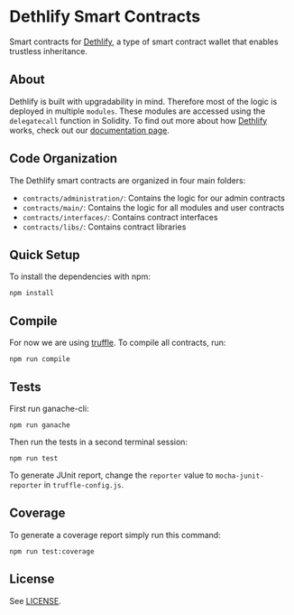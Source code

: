 # Dethlify Smart Contracts

Smart contracts for [Dethlify](https://dethlify.com), a type of smart contract wallet that enables trustless inheritance.

## About

Dethlify is built with upgradability in mind. Therefore most of the logic is deployed in multiple `modules`. These modules are accessed using the `delegatecall` function in Solidity. To find out more about how [Dethlify](https://dethlify.com) works, check out our [documentation page](https://docs.dethlify.com).

## Code Organization

The Dethlify smart contracts are organized in four main folders:

- `contracts/administration/`: Contains the logic for our admin contracts
- `contracts/main/`: Contains the logic for all modules and user contracts
- `contracts/interfaces/`: Contains contract interfaces
- `contracts/libs/`: Contains contract libraries

## Quick Setup

To install the dependencies with npm:

`npm install`

## Compile

For now we are using [truffle](https://github.com/trufflesuite/truffle). To compile all contracts, run:

`npm run compile`

## Tests

First run ganache-cli:

`npm run ganache`

Then run the tests in a second terminal session:

`npm run test`

To generate JUnit report, change the `reporter` value to `mocha-junit-reporter` in `truffle-config.js`.

## Coverage

To generate a coverage report simply run this command:

`npm run test:coverage`

## License

See [LICENSE](LICENSE).
